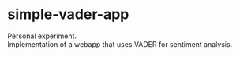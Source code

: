 # simple-vader-app
Personal experiment.  
Implementation of a webapp that uses VADER for sentiment analysis.
